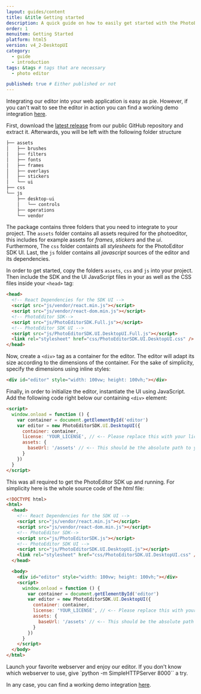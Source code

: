 ```yaml
---
layout: guides/content
title: &title Getting started
description: A quick guide on how to easily get started with the PhotoEditor SDK for HTML5. Your kick-off to delight your users with top-notch editing capabilities.
order: 1
menuitem: Getting Started
platform: html5
version: v4_2-DesktopUI
category:
  - guide
  - introduction
tags: &tags # tags that are necessary
  - photo editor

published: true # Either published or not
---
```



Integrating our editor into your web application is easy as pie. However, if you can't wait  to see the editor in action you can find a working demo integration [here](http://static.photoeditorsdk.com/demo/).


First, download the [latest release](https://github.com/imgly/pesdk-html5-build/releases/latest) from our public GitHub repository and extract it.
Afterwards, you will be left with the following folder structure

```bash
├── assets
│   ├── brushes
│   ├── filters
│   ├── fonts
│   ├── frames
│   ├── overlays
│   ├── stickers
│   └── ui
├── css
└── js
    ├── desktop-ui
    │   └── controls
    ├── operations
    └── vendor
```

The package contains three folders that you need to integrate to your project. The
`assets` folder contains all assets required for the photoeditor, this includes for example assets for *frames*, *stickers* and the *ui*.
Furthermore, The `css` folder containts all *stylesheets* for the PhotoEditor SDK UI. Last, the `js` folder contains all *javascript* sources of the editor and its dependencies.

In order to get started, copy the folders `assets`, `css` and `js` into your project.
Then include the SDK and the UI JavaScript files in your as well as the CSS files inside your `<head>` tag:

```html
<head>
  <!-- React Dependencies for the SDK UI -->
  <script src="js/vendor/react.min.js"></script>
  <script src="js/vendor/react-dom.min.js"></script>
  <!-- PhotoEditor SDK-->
  <script src="js/PhotoEditorSDK.Full.js"></script>
  <!-- PhotoEditor SDK UI -->
  <script src="js/PhotoEditorSDK.UI.DesktopUI.Full.js"></script>
  <link rel="stylesheet" href="css/PhotoEditorSDK.UI.DesktopUI.css" />
</head>
```

Now, create a `<div>` tag as a container for the editor. The editor will adapt its size according to the dimensions of the container.
For the sake of simplicity, specify the dimensions using inline styles:

```html
<div id="editor" style="width: 100vw; height: 100vh;"></div>
```

Finally, in order to initialize the editor, instantiate the UI using JavaScript. Add the following code right below our containing `<div>` element:

```html
<script>
  window.onload = function () {
    var container = document.getElementById('editor')
    var editor = new PhotoEditorSDK.UI.DesktopUI({
      container: container,
      license: 'YOUR_LICENSE', // <-- Please replace this with your license
      assets: {
        baseUrl: '/assets' // <-- This should be the absolute path to your `assets` directory
      }
    })
  }
</script>
```

This was all required to get the PhotoEditor SDK up and running. For simplicity here is the whole source code of  the *html* file:

```html
<!DOCTYPE html>
<html>
  <head>
    <!-- React Dependencies for the SDK UI -->
    <script src="js/vendor/react.min.js"></script>
    <script src="js/vendor/react-dom.min.js"></script>
    <!-- PhotoEditor SDK-->
    <script src="js/PhotoEditorSDK.js"></script>
    <!-- PhotoEditor SDK UI -->
    <script src="js/PhotoEditorSDK.UI.DesktopUI.js"></script>
    <link rel="stylesheet" href="css/PhotoEditorSDK.UI.DesktopUI.css" />
  </head>

  <body>
    <div id="editor" style="width: 100vw; height: 100vh;"></div>
    <script>
      window.onload = function () {
        var container = document.getElementById('editor')
        var editor = new PhotoEditorSDK.UI.DesktopUI({
          container: container,
          license: 'YOUR_LICENSE', // <-- Please replace this with your license
          assets: {
            baseUrl: '/assets' // <-- This should be the absolute path to your `assets` directory
          }
        })
      }
    </script>
  </body>
</html>
```

Launch your favorite webserver and enjoy our editor. If you don't know which webserver to use, give `python -m SimpleHTTPServer 8000`` a try.


In any case, you can find a working demo integration [here](http://static.photoeditorsdk.com/demo/).
